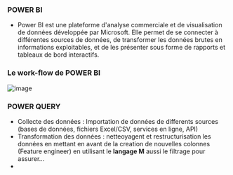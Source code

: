 ### POWER BI
- Power BI est une plateforme d'analyse commerciale et de visualisation de données développée par Microsoft. Elle permet de se connecter à différentes sources de données, de transformer les données brutes en informations exploitables, et de les présenter sous forme de rapports et tableaux de bord interactifs.

### Le work-flow de POWER BI
![image](https://github.com/user-attachments/assets/6531971d-7063-4101-be71-61ad92bc01ca)

### POWER QUERY 
- Collecte des données : Importation de données de differents sources (bases de données, fichiers Excel/CSV, services en ligne, API)
- Transformation des données : netteoyagent et restructurisation les données en mettant en avant de la creation de nouvelles colonnes (Feature engineer) en utilisant le **langage M** aussi le filtrage pour assurer...
- 
